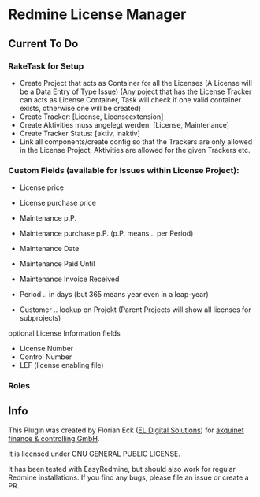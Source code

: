 # Redmine License Manager

## Current To Do

### RakeTask for Setup
- Create Project that acts as Container for all the Licenses (A License will be a Data Entry of Type Issue) (Any poject that has the License Tracker can acts as License Container, Task will check if one valid container exists, otherwise one will be created)
- Create Tracker:   [License, Licenseextension]
- Create Aktivities muss angelegt werden:   [License, Maintenance]
- Create Tracker Status:                     [aktiv, inaktiv]
- Link all components/create config so that the Trackers are only allowed in the License Project, Aktivities are allowed for the given Trackers etc.

### Custom Fields (available for Issues within License Project):
- License price
- License purchase price

- Maintenance p.P.
- Maintenance purchase p.P. (p.P. means .. per Period)
- Maintenance Date
- Maintenance Paid Until
- Maintenance Invoice Received

- Period  .. in days (but 365 means year even in a leap-year)

- Customer .. lookup on Projekt (Parent Projects will show all licenses for subprojects)

optional License Information fields
- License Number
- Control Number
- LEF (license enabling file)


### Roles


## Info

This Plugin was created by Florian Eck ([EL Digital Solutions](http://www.el-digital.de)) for [akquinet finance & controlling GmbH](http://www.akquinet.de/).

It is licensed under GNU GENERAL PUBLIC LICENSE.

It has been tested with EasyRedmine, but should also work for regular Redmine installations. If you find any bugs, please file an issue or create a PR.


